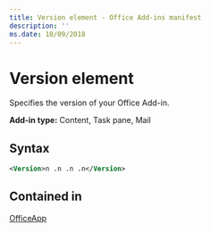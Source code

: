 ```yaml
---
title: Version element - Office Add-ins manifest
description: ''
ms.date: 10/09/2018
---
```


# Version element

Specifies the version of your Office Add-in.

**Add-in type:** Content, Task pane, Mail

## Syntax

```XML
<Version>n .n .n .n</Version>
```

## Contained in

[OfficeApp](officeapp.md)

